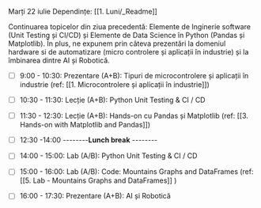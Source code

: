 Marți 22 iulie
Dependințe: [[1. Luni/_Readme]]

Continuarea topicelor din ziua precedentă: Elemente de Inginerie software (Unit Testing și CI/CD) și Elemente de Data Science în Python (Pandas și Matplotlib). În plus, ne expunem prin câteva prezentări la domeniul hardware si de automatizare (micro controlere și aplicații în industrie) și la îmbinarea dintre AI și Robotică.

- [ ] 9:00 - 10:30:  Prezentare (A+B): Tipuri de microcontrolere și aplicații în industrie (ref: [[1. Microcontrolere și aplicații în industrie]])
- [ ] 10:30 - 11:30: Lecție (A+B): Python Unit Testing & CI / CD
- [ ] 11:30 - 12:30: Lecție (A+B): Hands-on cu Pandas și Matplotlib (ref: [[3. Hands-on with Matplotlib and Pandas]])

- [ ] 12:30 -14:00 --------**Lunch break** --------
 
- [ ] 14:00 - 15:00: Lab (A/B): Python Unit Testing & CI / CD
- [ ] 15:00 - 16:00: Lab (A/B): Code: Mountains Graphs and DataFrames (ref: [[5. Lab - Mountains Graphs and DataFrames]] )
- [ ] 16:00 - 17:30: Prezentare (A+B): AI și Robotică
